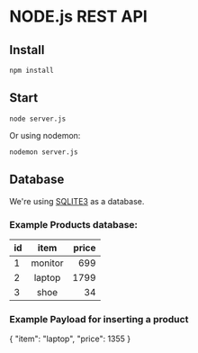 # NODE.js REST API

## Install
`npm install`

## Start
`node server.js`

Or using nodemon: 

`nodemon server.js` 

## Database
We're using [SQLITE3](https://www.sqlite.org/draft/version3.html) as a database. 

### Example Products database:
| id  | item     | price |
| ----|:--------:| -----:|
| 1   | monitor  | 699   |
| 2   | laptop   | 1799  |
| 3   | shoe     | 34    |


### Example Payload for inserting a product 
{
	"item": "laptop",
	"price": 1355
}
